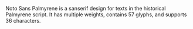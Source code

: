 Noto Sans Palmyrene is a sanserif design for texts in the historical Palmyrene script. It has multiple weights, contains 57 glyphs, and supports 36 characters.